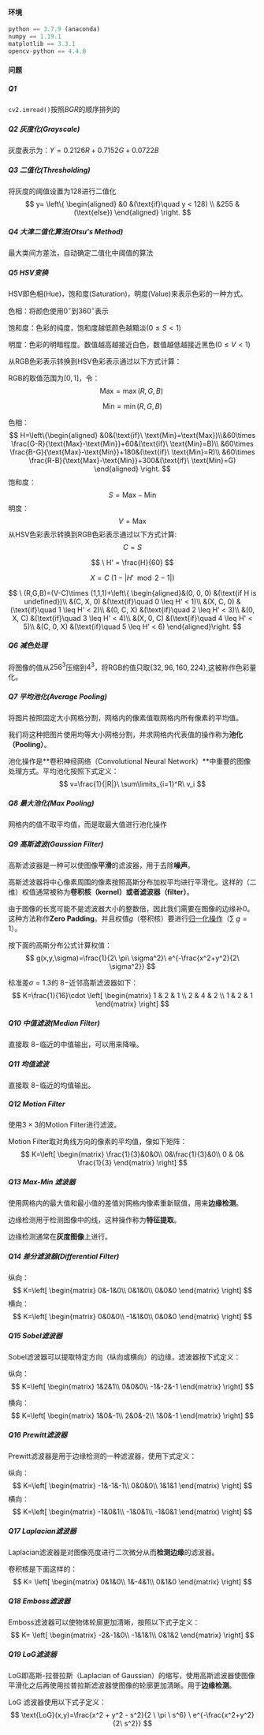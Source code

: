 #### 环境

```python
python == 3.7.9 (anaconda)
numpy == 1.19.1
matplotlib == 3.3.1
opencv-python == 4.4.0
```

#### 问题

##### Q1

`cv2.imread()`按照$BGR$的顺序排列的

##### Q2 灰度化(Grayscale)

灰度表示为：$Y=0.2126R+0.7152G+0.0722B$

##### Q3 二值化(Thresholding)

将灰度的阈值设置为128进行二值化
$$
y= \left\{
\begin{aligned} 
&0   &(\text{if}\quad y < 128) \\ 
&255 &(\text{else}) 
\end{aligned} 
\right.
$$

##### Q4 大津二值化算法(Otsu's Method)

最大类间方差法，自动确定二值化中阈值的算法

##### Q5 HSV变换

HSV即色相(Hue)，饱和度(Saturation)，明度(Value)来表示色彩的一种方式。

色相：将颜色使用$0^{\circ}$到$360^{\circ}$表示

饱和度：色彩的纯度，饱和度越低颜色越黯淡($0\leq S<1$)

明度：色彩的明暗程度。数值越高越接近白色，数值越低越接近黑色($0\leq V<1$)

从$\text{RGB}$色彩表示转换到$\text{HSV}$色彩表示通过以下方式计算：

$\text{RGB}$的取值范围为$[0, 1]$，令：
$$
\text{Max}=\max(R,G,B)\
$$

$$
\text{Min}=\min(R,G,B)
$$

色相： 
$$
H=\left\{\begin{aligned} &0&(\text{if}\ \text{Min}=\text{Max})\\&60\times \frac{G-R}{\text{Max}-\text{Min}}+60&(\text{if}\ \text{Min}=B)\\ &60\times \frac{B-G}{\text{Max}-\text{Min}}+180&(\text{if}\ \text{Min}=R)\\ &60\times \frac{R-B}{\text{Max}-\text{Min}}+300&(\text{if}\ \text{Min}=G) \end{aligned}
\right.
$$
 饱和度：
$$
S=\text{Max}-\text{Min}
$$
明度： 
$$
V=\text{Max}
$$
从$\text{HSV}$色彩表示转换到$\text{RGB}$色彩表示通过以下方式计算:
$$
C = S
$$

$$
\ H' = \frac{H}{60}
$$

$$
X = C\ (1 - |H' \mod 2 - 1|)
$$

$$
\ (R,G,B)=(V-C)\times (1,1,1)+\left\{
\begin{aligned}&(0, 0, 0) &(\text{if H is undefined})\\ &(C, X, 0) &(\text{if}\quad 0 \leq H' < 1)\\ &(X, C, 0) &(\text{if}\quad 1 \leq H' < 2)\\ &(0, C, X) &(\text{if}\quad 2 \leq H' < 3)\\ &(0, X, C) &(\text{if}\quad 3 \leq H' < 4)\\ &(X, 0, C) &(\text{if}\quad 4 \leq H' < 5)\\ &(C, 0, X) &(\text{if}\quad 5 \leq H' < 6) \end{aligned}\right.
$$

##### Q6 减色处理

将图像的值从$256^{3}$压缩到$4^{3}$，将RGB的值只取$\{32,96,160,224\}$,这被称作色彩量化。

##### Q7 平均池化(Average Pooling)

将图片按照固定大小网格分割，网格内的像素值取网格内所有像素的平均值。

我们将这种把图片使用均等大小网格分割，并求网格内代表值的操作称为**池化（Pooling）**。

池化操作是**卷积神经网络（Convolutional Neural Network）**中重要的图像处理方式。平均池化按照下式定义：
$$
v=\frac{1}{|R|}\ \sum\limits_{i=1}^R\ v_i
$$

##### Q8 最大池化(Max Pooling)

网格内的值不取平均值，而是取最大值进行池化操作

##### Q9 高斯滤波(Gaussian Filter)

高斯滤波器是一种可以使图像**平滑**的滤波器，用于去除**噪声**。

高斯滤波器将中心像素周围的像素按照高斯分布加权平均进行平滑化。这样的（二维）权值通常被称为**卷积核（kernel）**或者**滤波器（filter）**。

由于图像的长宽可能不是滤波器大小的整数倍，因此我们需要在图像的边缘补$0$。这种方法称作**Zero Padding**。并且权值$g$（卷积核）要进行[归一化操作](https://blog.csdn.net/lz0499/article/details/54015150)（$\sum\ g = 1$）。

按下面的高斯分布公式计算权值： $$ g(x,y,\sigma)=\frac{1}{2\ \pi\ \sigma^2}\ e^{-\frac{x^2+y^2}{2\ \sigma^2}} $$

标准差$\sigma=1.3$的 $8-$近邻高斯滤波器如下： $$ K=\frac{1}{16}\cdot \left[ \begin{matrix} 1 & 2 & 1 \\ 2 & 4 & 2 \\ 1 & 2 & 1 \end{matrix} \right] $$

##### Q10 中值滤波(Median Filter)

直接取 $8-$临近的中值输出，可以用来降噪。

##### Q11 均值滤波

直接取 $8-$临近的均值输出。

##### Q12 Motion Filter

使用$3\times3$的Motion Filter进行滤波。

Motion Filter取对角线方向的像素的平均值，像如下矩阵：
$$
K=\left[ \begin{matrix} \frac{1}{3}&0&0\\ 0&\frac{1}{3}&0\\ 0 & 0& \frac{1}{3} \end{matrix} \right]
$$

##### Q13 Max-Min 滤波器

使用网格内的最大值和最小值的差值对网格内像素重新赋值，用来**边缘检测**。

边缘检测用于检测图像中的线，这种操作称为**特征提取**。

边缘检测通常在**灰度图像**上进行。

##### Q14 差分滤波器(Differential Filter)

纵向： 
$$
K=\left[ \begin{matrix} 0&-1&0\\ 0&1&0\\ 0&0&0 \end{matrix} \right]
$$
横向： 
$$
K=\left[ \begin{matrix} 0&0&0\\ -1&1&0\\ 0&0&0 \end{matrix} \right]
$$

##### Q15 Sobel滤波器

Sobel滤波器可以提取特定方向（纵向或横向）的边缘，滤波器按下式定义：

纵向： 
$$
K=\left[ \begin{matrix} 1&2&1\\ 0&0&0\\ -1&-2&-1 \end{matrix} \right]
$$


横向： 
$$
K=\left[ \begin{matrix} 1&0&-1\\ 2&0&-2\\ 1&0&-1 \end{matrix} \right]
$$


##### Q16 Prewitt滤波器

Prewitt滤波器是用于边缘检测的一种滤波器，使用下式定义：

纵向： 
$$
K=\left[ \begin{matrix} -1&-1&-1\\ 0&0&0\\ 1&1&1 \end{matrix} \right]
$$
横向： 
$$
K=\left[ \begin{matrix} -1&0&1\\ -1&0&1\\ -1&0&1 \end{matrix} \right]
$$

##### Q17 Laplacian滤波器

Laplacian滤波器是对图像亮度进行二次微分从而**检测边缘**的滤波器。

卷积核是下面这样的： 
$$
K= \left[ \begin{matrix} 0&1&0\\ 1&-4&1\\ 0&1&0 \end{matrix} \right]
$$
 

##### Q18 Emboss滤波器

Emboss滤波器可以使物体轮廓更加清晰，按照以下式子定义： 
$$
K= \left[ \begin{matrix} -2&-1&0\\ -1&1&1\\ 0&1&2 \end{matrix} \right]
$$
 

##### Q19 LoG滤波器

LoG即高斯-拉普拉斯（Laplacian of Gaussian）的缩写，使用高斯滤波器使图像平滑化之后再使用拉普拉斯滤波器使图像的轮廓更加清晰。用于**边缘检测**。

LoG 滤波器使用以下式子定义： 
$$
\text{LoG}(x,y)=\frac{x^2 + y^2 - s^2}{2 \ \pi \ s^6} \ e^{-\frac{x^2+y^2}{2\ s^2}}
$$
